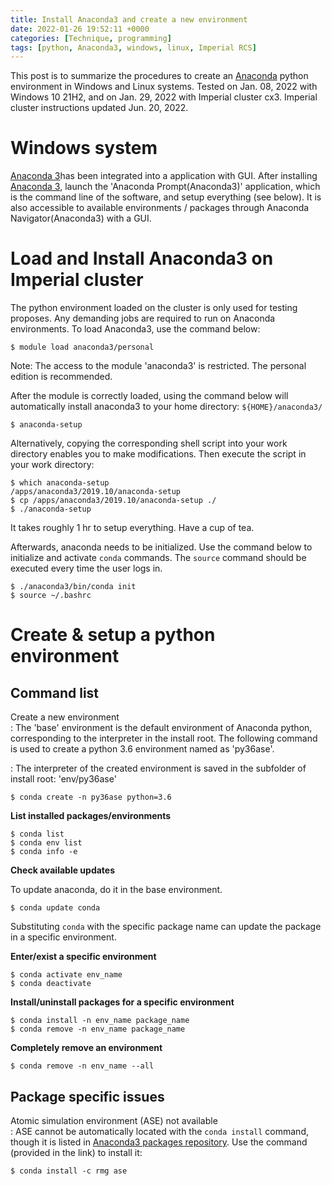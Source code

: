 ```yaml
---
title: Install Anaconda3 and create a new environment
date: 2022-01-26 19:52:11 +0000
categories: [Technique, programming]
tags: [python, Anaconda3, windows, linux, Imperial RCS]
---
```

This post is to summarize the procedures to create an [Anaconda](https://www.anaconda.com/) python environment in Windows and Linux systems. Tested on Jan. 08, 2022 with Windows 10 21H2, and on Jan. 29, 2022 with Imperial cluster cx3. Imperial cluster instructions updated Jun. 20, 2022.

# Windows system
[Anaconda 3](https://www.anaconda.com/products/individual)has been integrated into a application with GUI. After installing [Anaconda 3](https://www.anaconda.com/products/individual), launch the 'Anaconda Prompt(Anaconda3)' application, which is the command line of the software, and setup everything (see below). It is also accessible to available environments / packages through Anaconda Navigator(Anaconda3) with a GUI. 

# Load and Install Anaconda3 on Imperial cluster
The python environment loaded on the cluster is only used for testing proposes. Any demanding jobs are required to run on Anaconda environments. To load Anaconda3, use the command below: 

``` console
$ module load anaconda3/personal
```

Note: The access to the module 'anaconda3' is restricted. The personal edition is recommended. 

After the module is correctly loaded, using the command below will automatically install anaconda3 to your home directory: `${HOME}/anaconda3/`

``` console
$ anaconda-setup
```

Alternatively, copying the corresponding shell script into your work directory enables you to make modifications. Then execute the script in your work directory:

``` console
$ which anaconda-setup
/apps/anaconda3/2019.10/anaconda-setup
$ cp /apps/anaconda3/2019.10/anaconda-setup ./
$ ./anaconda-setup
```

It takes roughly 1 hr to setup everything. Have a cup of tea.

Afterwards, anaconda needs to be initialized. Use the command below to initialize and activate `conda` commands. The `source` command should be executed every time the user logs in. 

``` console
$ ./anaconda3/bin/conda init
$ source ~/.bashrc
```

# Create & setup a python environment
## Command list
Create a new environment  
: The 'base' environment is the default environment of Anaconda python, corresponding to the interpreter in the install root. The following command is used to create a python 3.6 environment named as 'py36ase'.


: The interpreter of the created environment is saved in the subfolder of install root: 'env/py36ase'

``` console
$ conda create -n py36ase python=3.6
```


**List installed packages/environments**

``` console
$ conda list
$ conda env list
$ conda info -e
```

**Check available updates**

To update anaconda, do it in the base environment.

``` console
$ conda update conda
```

Substituting `conda` with the specific package name can update the package in a specific environment.

**Enter/exist a specific environment**

``` console
$ conda activate env_name
$ conda deactivate
```

**Install/uninstall packages for a specific environment**

``` console
$ conda install -n env_name package_name
$ conda remove -n env_name package_name
```

**Completely remove an environment**

``` console
$ conda remove -n env_name --all
```

## Package specific issues
Atomic simulation environment (ASE) not available  
: ASE cannot be automatically located with the `conda install` command, though it is listed in [Anaconda3 packages repository](https://anaconda.org/rmg/ase). Use the command (provided in the link) to install it: 

``` console
$ conda install -c rmg ase
```